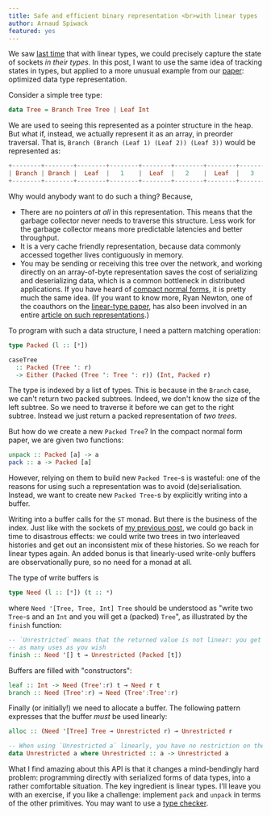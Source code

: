 ```yaml
---
title: Safe and efficient binary representation <br>with linear types
author: Arnaud Spiwack
featured: yes
---
```


We saw [last time][blog-post-sockets] that with linear types, we could
precisely capture the state of sockets _in their types_. In this post,
I want to use the same idea of tracking states in types, but applied
to a more unusual example from our [paper][paper]: optimized data type
representation.

Consider a simple tree type:

```haskell
data Tree = Branch Tree Tree | Leaf Int
```

We are used to seeing this represented as a pointer structure in the
heap. But what if, instead, we actually represent it as an array, in
preorder traversal. That is,
`Branch (Branch (Leaf 1) (Leaf 2)) (Leaf 3))` would be represented as:

```haskell
+--------+--------+--------+--------+--------+--------+--------+--------+
| Branch | Branch |  Leaf  |   1    |  Leaf  |   2    |  Leaf  |   3    |
+--------+--------+--------+--------+--------+--------+--------+--------+
```

Why would anybody want to do such a thing? Because,

* There are no pointers _at all_ in this representation. This means
  that the garbage collector never needs to traverse this structure.
  Less work for the garbage collector means more predictable latencies
  and better throughput.
* It is a very cache friendly representation, because data commonly
  accessed together lives contiguously in memory.
* You may be sending or receiving this tree over the network, and
  working directly on an array-of-byte representation saves the cost
  of serializing and deserializing data, which is a common bottleneck
  in distributed applications. If you have heard
  of [compact normal forms][cnf], it is pretty much the same idea. (If
  you want to know more, Ryan Newton, one of the coauthors on
  the [linear-type paper][paper], has also been involved in an
  entire [article on such representations][gibbon].)

To program with such a data structure, I need a pattern matching
operation:

```haskell
type Packed (l :: [*])

caseTree
  :: Packed (Tree ': r)
  -> Either (Packed (Tree ': Tree ': r)) (Int, Packed r)
```

The type is indexed by a list of types. This is because
in the `Branch` case, we can't return two packed subtrees. Indeed, we
don't know the size of the left subtree. So we need to traverse it
before we can get to the right subtree. Instead we just return a
packed representation of _two trees_.

But how do we create a new `Packed Tree`? In the compact normal form
paper, we are given two functions:

```haskell
unpack :: Packed [a] -> a
pack :: a -> Packed [a]
```

However, relying on them to build new `Packed Tree`-s is
wasteful: one of the reasons for using such a representation was to avoid
(de)serialisation. Instead, we want to create new `Packed Tree`-s by
explicitly writing into a buffer.

Writing into a buffer calls for the `ST` monad. But there is the
business of the index. Just like with the sockets
of [my previous post][blog-post-sockets], we could go back in time to
disastrous effects: we could write two trees in two interleaved
histories and get out an inconsistent mix of these histories. So we
reach for linear types again. An added bonus is that linearly-used
write-only buffers are observationally pure, so no need for a monad at
all.

The type of write buffers is

```haskell
type Need (l :: [*]) (t :: *)
```

where `Need '[Tree, Tree, Int] Tree` should be understood as "write two
`Tree`-s and an `Int` and you will get a (packed) `Tree`", as illustrated
by the `finish` function:

```haskell
-- `Unrestricted` means that the returned value is not linear: you get
-- as many uses as you wish
finish :: Need '[] t ⊸ Unrestricted (Packed [t])
```

Buffers are filled with "constructors":

```haskell
leaf :: Int -> Need (Tree':r) t ⊸ Need r t
branch :: Need (Tree':r) ⊸ Need (Tree':Tree':r)
```

Finally (or initially!) we need to allocate a buffer. The following
pattern expresses that the buffer _must_ be used linearly:

```haskell
alloc :: (Need '[Tree] Tree ⊸ Unrestricted r) ⊸ Unrestricted r

-- When using `Unrestricted a` linearly, you have no restriction on the inner `a`!
data Unrestricted a where Unrestricted :: a -> Unrestricted a
```

What I find amazing about this API is that it changes a mind-bendingly
hard problem: programming directly with serialized forms of data
types, into a rather comfortable situation. The key ingredient is
linear types. I'll leave you with an exercise, if you like a challenge: implement `pack` and
`unpack` in terms of the other primitives. You may want to use
a [type checker][prototype].

[paper]: https://github.com/tweag/linear-types/releases/download/v2.0/hlt.pdf
[prototype]: https://github.com/tweag/ghc/tree/linear-types
[blog-post-one]: http://www.tweag.io/posts/2017-03-13-linear-types.html
[blog-post-sockets]: http://www.tweag.io/posts/2017-08-03-linear-typestates.html
[socket-library]: https://www.stackage.org/package/socket
[typestate-wikipedia]: https://en.wikipedia.org/wiki/Typestate_analysis
[gibbon]: http://dx.doi.org/10.4230/LIPIcs.ECOOP.2017.26
[cnf]: https://doi.org/10.1145/2858949.2784735

